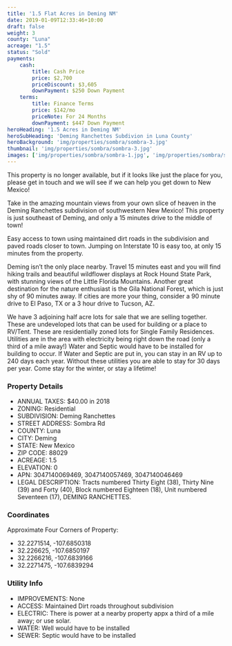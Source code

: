 ```yaml
---
title: '1.5 Flat Acres in Deming NM'
date: 2019-01-09T12:33:46+10:00
draft: false
weight: 3
county: "Luna"
acreage: "1.5"
status: "Sold"
payments:
    cash:
        title: Cash Price
        price: $2,700
        priceDiscount: $3,605
        downPayment: $250 Down Payment
    terms:
        title: Finance Terms
        price: $142/mo
        priceNote: For 24 Months
        downPayment: $447 Down Payment
heroHeading: '1.5 Acres in Deming NM'
heroSubHeading: 'Deming Ranchettes Subdivion in Luna County'
heroBackground: 'img/properties/sombra/sombra-3.jpg'
thumbnail: 'img/properties/sombra/sombra-3.jpg'
images: ['img/properties/sombra/sombra-1.jpg', 'img/properties/sombra/sombra-2.jpg', 'img/properties/sombra/sombra-3.jpg', 'img/properties/sombra/sombra-4.jpg', 'img/properties/sombra/sombra-5.jpg', 'img/properties/sombra/sombra-6.jpg', 'img/properties/sombra/sombra-7.jpg']
---
```

This property is no longer available, but if it looks like just the place for you, please get in touch and we will see if we can help you get down to New Mexico!

Take in the amazing mountain views from your own slice of heaven in the Deming Ranchettes subdivision of southwestern New Mexico! This property is just southeast of Deming, and only a 15 minutes drive to the middle of town! 

Easy access to town using maintained dirt roads in the subdivision and paved roads closer to town. Jumping on Interstate 10 is easy too, at only 15 minutes from the property. 

Deming isn’t the only place nearby. Travel 15 minutes east and you will find hiking trails and beautiful wildflower displays at Rock Hound State Park, with stunning views of the Little Florida Mountains. Another great destination for the nature enthusiast is the Gila National Forest, which is just shy of 90 minutes away. If cities are more your thing, consider a 90 minute drive to El Paso, TX or a 3 hour drive to Tucson, AZ.

We have 3 adjoining half acre lots for sale that we are selling together. These are undeveloped lots that can be used for building or a place to RV/Tent. These are residentially zoned lots for Single Family Residences. Utilities are in the area with electricity being right down the road (only a third of a mile away!) Water and Septic would have to be installed for building to occur. If Water and Septic are put in, you can stay in an RV up to 240 days each year. Without these utilities you are able to stay for 30 days per year. Come stay for the winter, or stay a lifetime! 

### Property Details

- ANNUAL TAXES: $40.00 in 2018
- ZONING: Residential 
- SUBDIVISION: Deming Ranchettes
- STREET ADDRESS: Sombra Rd
- COUNTY: Luna
- CITY: Deming
- STATE: New Mexico
- ZIP CODE: 88029
- ACREAGE: 1.5
- ELEVATION: 0
- APN: 3047140069469, 3047140057469, 3047140046469
- LEGAL DESCRIPTION: Tracts numbered Thirty Eight (38), Thirty Nine (39) and Forty (40), Block numbered Eighteen (18), Unit numbered Seventeen (17), DEMING RANCHETTES.

### Coordinates
Approximate Four Corners of Property:

* 32.2271514, -107.6850318
* 32.226625, -107.6850197
* 32.2266216, -107.6839166
* 32.2271475, -107.6839294

### Utility Info
- IMPROVEMENTS: None
- ACCESS: Maintained Dirt roads throughout subdivision
- ELECTRIC: There is power at a nearby property appx a third of a mile away; or use solar. 
- WATER: Well would have to be installed 
- SEWER: Septic would have to be installed